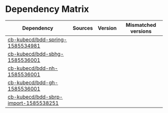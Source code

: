 # Dependency Matrix

Dependency | Sources | Version | Mismatched versions
---------- | ------- | ------- | -------------------
[cb-kubecd/bdd-spring-1585534981](https://github.com/cb-kubecd/bdd-spring-1585534981.git) |  | []() | 
[cb-kubecd/bdd-sbhg-1585536001](https://github.com/cb-kubecd/bdd-sbhg-1585536001.git) |  | []() | 
[cb-kubecd/bdd-nh-1585536001](https://github.com/cb-kubecd/bdd-nh-1585536001.git) |  | []() | 
[cb-kubecd/bdd-gh-1585536001](https://github.com/cb-kubecd/bdd-gh-1585536001.git) |  | []() | 
[cb-kubecd/bdd-sbrp-import-1585538251](https://github.com/cb-kubecd/bdd-sbrp-import-1585538251.git) |  | []() | 
